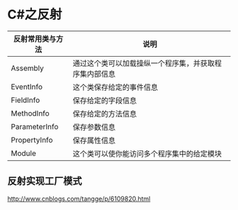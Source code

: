 # C#之反射



| 反射常用类与方法 | 说明                                                   |
| ---------------- | ------------------------------------------------------ |
| Assembly         | 通过这个类可以加载操纵一个程序集，并获取程序集内部信息 |
| EventInfo        | 这个类保存给定的事件信息                               |
| FieldInfo        | 保存给定的字段信息                                     |
| MethodInfo       | 保存给定的方法信息                                     |
| ParameterInfo    | 保存参数信息                                           |
| PropertyInfo     | 保存属性信息                                           |
| Module           | 这个类可以使你能访问多个程序集中的给定模块             |

## 反射实现工厂模式

http://www.cnblogs.com/tangge/p/6109820.html